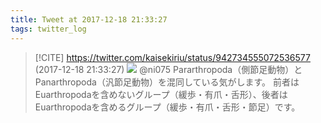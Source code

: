 ```yaml
---
title: Tweet at 2017-12-18 21:33:27
tags: twitter_log
---
```


> [!CITE] https://twitter.com/kaisekiriu/status/942734555072536577 (2017-12-18 21:33:27)
> ![](https://twitter.com/kaisekiriu/status/942734555072536577)
> @ni075 Pararthropoda（側節足動物）とPanarthropoda（汎節足動物）を混同している気がします。
> 前者はEuarthropodaを含めないグループ（緩歩・有爪・舌形）、後者はEuarthropodaを含めるグループ（緩歩・有爪・舌形・節足）です。
